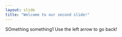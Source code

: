 ```yaml
---
layout: slide
title: "Welcome to our second slide!"
---
```

SOmething something1
Use the left arrow to go back!

